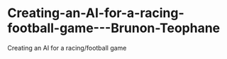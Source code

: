 # Creating-an-AI-for-a-racing-football-game---Brunon-Teophane
Creating an AI for a racing/football game
